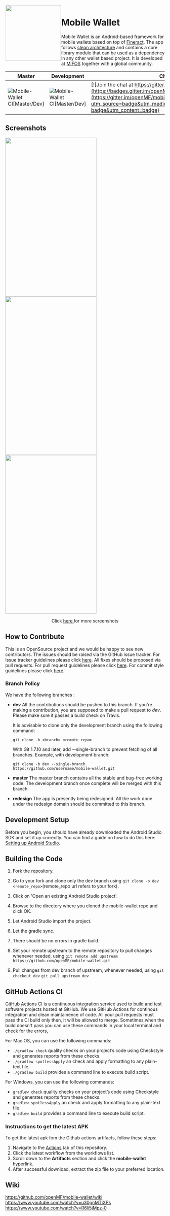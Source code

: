 <img height='175' src="https://user-images.githubusercontent.com/44283521/78983673-455cf780-7b42-11ea-849e-ecd2009dd562.png" align="left" hspace="1" vspace="1">

# Mobile Wallet

Mobile Wallet is an Android-based framework for mobile wallets based on top of <a href='https://github.com/openMF/mobile-wallet/wiki/Fineract-backend'>Fineract</a>. The app follows 
<a href='https://github.com/openMF/mobile-wallet/wiki/Architecture'>clean architecture</a> and contains a core library module
that can be used as a dependency in any other wallet based project. It is developed at <a href='https://mifos.org/'>MIFOS</a> together with a global community.


| Master | Development | Chat |
|------------|-----------------|-----------------|
| ![Mobile-Wallet CI[Master/Dev]](https://github.com/openMF/mobile-wallet/workflows/Mobile-Wallet%20CI%5BMaster/Dev%5D/badge.svg?branch=master) | ![Mobile-Wallet CI[Master/Dev]](https://github.com/openMF/mobile-wallet/workflows/Mobile-Wallet%20CI%5BMaster/Dev%5D/badge.svg?branch=dev) | [![Join the chat at https://gitter.im/openMF/mobile-wallet](https://badges.gitter.im/openMF/mobile-wallet.svg)](https://gitter.im/openMF/mobile-wallet?utm_source=badge&utm_medium=badge&utm_campaign=pr-badge&utm_content=badge) |

## Screenshots

<p>
  <img src="https://user-images.githubusercontent.com/37406965/51085243-86f2cd00-175c-11e9-9f5e-8a2324cfda4a.jpg" width="288" height="500" />
  <img src="https://user-images.githubusercontent.com/37406965/51085245-8823fa00-175c-11e9-949a-c5292037b970.jpg" width="288" height="500" /> 
  <img src="https://user-images.githubusercontent.com/37406965/51085246-89552700-175c-11e9-9a5b-5a85ecb5bfae.jpg" width="288" height="500" />
</p>
<p align="center">
  Click <a href= "https://github.com/openMF/mobile-wallet/blob/dev/Screenshot.md">here </a> for more screenshots
</p>

## How to Contribute

This is an OpenSource project and we would be happy to see new contributors. The issues should be raised via the GitHub issue tracker.
For Issue tracker guidelines please click <a href="https://github.com/openMF/mobile-wallet/blob/master/.github/CONTRIBUTING.md#issue-tracker">here</a>. All fixes should be proposed via pull requests.
For pull request guidelines please click <a href="https://github.com/openMF/mobile-wallet/blob/master/.github/CONTRIBUTING.md#pull-requests">here</a>. For commit style guidelines please click <a href="https://github.com/openMF/mobile-wallet/wiki/Commit-style-guide">here</a>.

### Branch Policy

We have the following branches :

 * **dev**
     All the contributions should be pushed to this branch. If you're making a contribution,
     you are supposed to make a pull request to _dev_.
     Please make sure it passes a build check on Travis.

     It is advisable to clone only the development branch using the following command:

    `git clone -b <branch> <remote_repo>`
    
    With Git 1.7.10 and later, add --single-branch to prevent fetching of all branches. Example, with development branch:

    `git clone -b dev --single-branch https://github.com/username/mobile-wallet.git`

 * **master**
   The master branch contains all the stable and bug-free working code. The development branch once complete will be merged with this branch.
   
 * **redesign**
   The app is presently being redesigned. All the work done under the redesign domain should be committed to this branch.
   
## Development Setup

Before you begin, you should have already downloaded the Android Studio SDK and set it up correctly. You can find a guide on how to do this here: [Setting up Android Studio](http://developer.android.com/sdk/installing/index.html?pkg=studio).

## Building the Code

1. Fork the repository.

2. Go to your fork and clone only the dev branch using `git clone -b dev <remote_repo>`(remote_repo url refers to your fork).

3. Click on 'Open an existing Android Studio project'.

4. Browse to the directory where you cloned the mobile-wallet repo and click OK.

5. Let Android Studio import the project.

6. Let the gradle sync.

7. There should be no errors in gradle build.

8. Set your remote upstream to the remote repository to pull changes whenever needed, using
`git remote add upstream https://github.com/openMF/mobile-wallet.git` 

9. Pull changes from dev branch of upstream, whenever needed, using
`git checkout dev`
`git pull upstream dev`

## GitHub Actions CI
<a href="https://docs.github.com/en/free-pro-team@latest/actions">GitHub Actions CI</a> is a continuous integration service used to build and test software projects hosted at GitHub. We use GitHub Actions for continous integration and clean maintainence of code. All your pull requests must pass the CI build only then, it will be allowed to merge. Sometimes,when the build doesn't pass you can use these commands in your local terminal and check for the errors,</br>

For Mac OS, you can use the following commands:

* `./gradlew check` quality checks on your project’s code using Checkstyle and generates reports from these checks.</br>
* `./gradlew spotlessApply` an check and apply formatting to any plain-text file.</br>
* `./gradlew build`  provides a command line to execute build script.</br>


For Windows, you can use the following commands:

* `gradlew check` quality checks on your project’s code using Checkstyle and generates reports from these checks.</br>
* `gradlew spotlessApply` an check and apply formatting to any plain-text file.</br>
* `gradlew build`  provides a command line to execute build script.</br>

### Instructions to get the latest APK

To get the latest apk fom the Github actions artifacts, follow these steps:

1. Navigate to the [Actions](https://github.com/openMF/mobile-wallet/actions?query=workflow%3A%22Mobile-Wallet+CI%5BMaster%2FDev%5D%22+event%3Apush) tab of this repository.
2. Click the latest workflow from the workflows list.
3. Scroll down to the **Artifacts** section and click the **mobile-wallet** hyperlink.
4. After successful download, extract the zip file to your preferred location.

## Wiki

https://github.com/openMF/mobile-wallet/wiki
https://www.youtube.com/watch?v=u30gnMTiXPs
https://www.youtube.com/watch?v=R6li5jMpz-0
